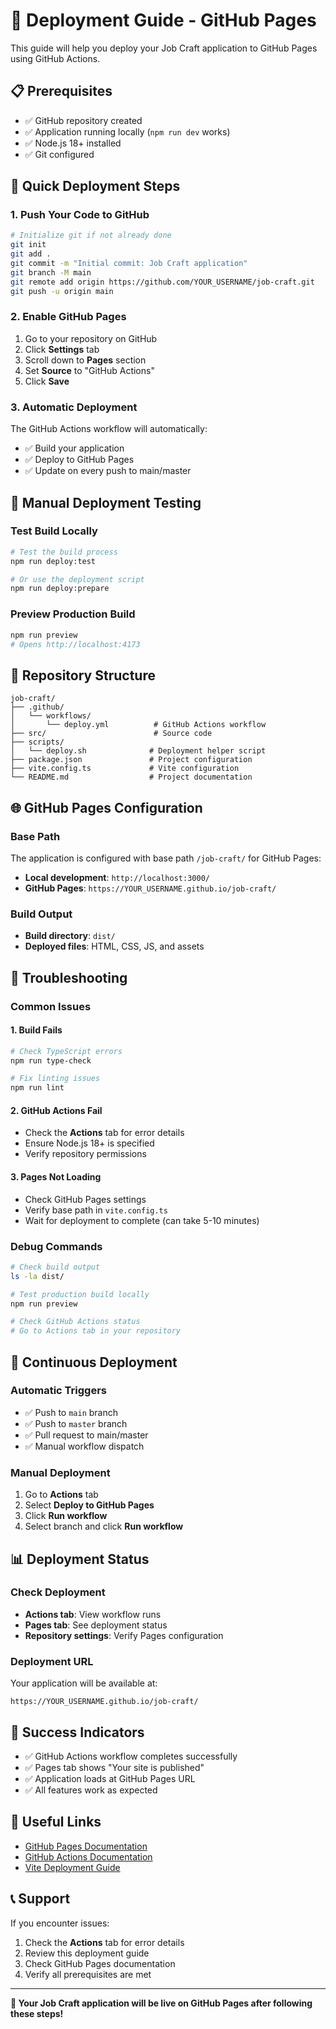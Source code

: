 # 🚀 Deployment Guide - GitHub Pages

This guide will help you deploy your Job Craft application to GitHub Pages using GitHub Actions.

## 📋 Prerequisites

- ✅ GitHub repository created
- ✅ Application running locally (`npm run dev` works)
- ✅ Node.js 18+ installed
- ✅ Git configured

## 🎯 Quick Deployment Steps

### 1. Push Your Code to GitHub

```bash
# Initialize git if not already done
git init
git add .
git commit -m "Initial commit: Job Craft application"
git branch -M main
git remote add origin https://github.com/YOUR_USERNAME/job-craft.git
git push -u origin main
```

### 2. Enable GitHub Pages

1. Go to your repository on GitHub
2. Click **Settings** tab
3. Scroll down to **Pages** section
4. Set **Source** to "GitHub Actions"
5. Click **Save**

### 3. Automatic Deployment

The GitHub Actions workflow will automatically:
- ✅ Build your application
- ✅ Deploy to GitHub Pages
- ✅ Update on every push to main/master

## 🔧 Manual Deployment Testing

### Test Build Locally

```bash
# Test the build process
npm run deploy:test

# Or use the deployment script
npm run deploy:prepare
```

### Preview Production Build

```bash
npm run preview
# Opens http://localhost:4173
```

## 📁 Repository Structure

```
job-craft/
├── .github/
│   └── workflows/
│       └── deploy.yml          # GitHub Actions workflow
├── src/                        # Source code
├── scripts/
│   └── deploy.sh              # Deployment helper script
├── package.json               # Project configuration
├── vite.config.ts             # Vite configuration
└── README.md                  # Project documentation
```

## 🌐 GitHub Pages Configuration

### Base Path
The application is configured with base path `/job-craft/` for GitHub Pages:
- **Local development**: `http://localhost:3000/`
- **GitHub Pages**: `https://YOUR_USERNAME.github.io/job-craft/`

### Build Output
- **Build directory**: `dist/`
- **Deployed files**: HTML, CSS, JS, and assets

## 🚨 Troubleshooting

### Common Issues

#### 1. Build Fails
```bash
# Check TypeScript errors
npm run type-check

# Fix linting issues
npm run lint
```

#### 2. GitHub Actions Fail
- Check the **Actions** tab for error details
- Ensure Node.js 18+ is specified
- Verify repository permissions

#### 3. Pages Not Loading
- Check GitHub Pages settings
- Verify base path in `vite.config.ts`
- Wait for deployment to complete (can take 5-10 minutes)

### Debug Commands

```bash
# Check build output
ls -la dist/

# Test production build locally
npm run preview

# Check GitHub Actions status
# Go to Actions tab in your repository
```

## 🔄 Continuous Deployment

### Automatic Triggers
- ✅ Push to `main` branch
- ✅ Push to `master` branch
- ✅ Pull request to main/master
- ✅ Manual workflow dispatch

### Manual Deployment
1. Go to **Actions** tab
2. Select **Deploy to GitHub Pages**
3. Click **Run workflow**
4. Select branch and click **Run workflow**

## 📊 Deployment Status

### Check Deployment
- **Actions tab**: View workflow runs
- **Pages tab**: See deployment status
- **Repository settings**: Verify Pages configuration

### Deployment URL
Your application will be available at:
```
https://YOUR_USERNAME.github.io/job-craft/
```

## 🎉 Success Indicators

- ✅ GitHub Actions workflow completes successfully
- ✅ Pages tab shows "Your site is published"
- ✅ Application loads at GitHub Pages URL
- ✅ All features work as expected

## 🔗 Useful Links

- [GitHub Pages Documentation](https://docs.github.com/en/pages)
- [GitHub Actions Documentation](https://docs.github.com/en/actions)
- [Vite Deployment Guide](https://vitejs.dev/guide/static-deploy.html)

## 📞 Support

If you encounter issues:
1. Check the **Actions** tab for error details
2. Review this deployment guide
3. Check GitHub Pages documentation
4. Verify all prerequisites are met

---

**🎯 Your Job Craft application will be live on GitHub Pages after following these steps!**
